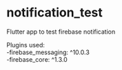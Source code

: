 # notification_test

Flutter app to test firebase notification

Plugins used:<br>
-firebase_messaging: ^10.0.3<br>
-firebase_core: ^1.3.0<br>